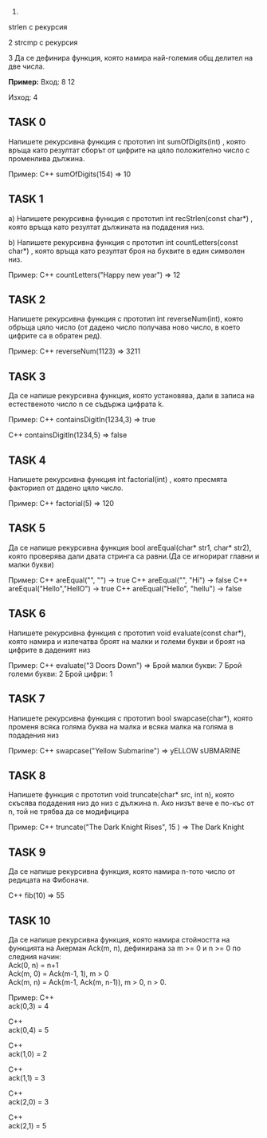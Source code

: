 1.
strlen с рекурсия

2
strcmp с рекурсия

3
Да се дефинира функция, която намира най-големия общ делител на две числа.

**Пример:**
Вход:
8 12

Изход:
4

## TASK 0
Напишете рекурсивна функция с прототип int sumOfDigits(int) , която връща като резултат сборът от цифрите на цяло положително
число с променлива дължина.

Пример: 
 C++
sumOfDigits(154) => 10

## TASK 1
а) Напишете рекурсивна функция с прототип int recStrlen(const char*) , която връща като резултат дължината на подадения низ.

b) Напишете рекурсивна функция с прототип int countLetters(const char*) , която връща като резултат броя на буквите в един символен низ.
  
Пример:
 C++
countLetters("Happy new year") => 12
  
## TASK 2
Напишете рекурсивна функция с прототип int reverseNum(int), която обръща цяло число (от дадено число получава ново число,
в което цифрите са в обратен ред).

Пример:
C++
reverseNum(1123) => 3211

## TASK 3
Да се напише рекурсивна функция, която установява, дали в записа на естественото число n се съдържа цифрата k. 

Пример:
 C++
containsDigitIn(1234,3) => true

 C++
containsDigitIn(1234,5) => false

## TASK  4
Напишете рекурсивна функция int factorial(int) , която пресмята факториел от дадено цяло число.

Пример:
C++
factorial(5) => 120

## TASK 5
Да се напише рекурсивна функция bool areEqual(char* str1, char* str2), която проверява дали двата стринга са равни.(Да се игнорират главни и малки букви)

Пример:
C++
areEqual("", "") -> true
C++
areEqual("", "Hi") -> false
C++
areEqual("Hello","HellO") -> true
C++
areEqual("Hello", "hellu") -> false

## TASK 6
Напишете рекурсивна функция с прототип void evaluate(const char*), която намира и изпечатва
   броят на малки и големи букви и броят на цифрите в даденият низ
   
Пример:
 C++
evaluate("3 Doors Down") 
      => Брой малки букви: 7
         Брой големи букви: 2
         Брой цифри: 1

## TASK 7
Напишете рекурсивна функция с прототип bool swapcase(char*), която променя всяка голяма
буква на малка и всяка малка на голяма в подадения низ

Пример:
 C++
swapcase("Yellow Submarine") => yELLOW sUBMARINE

## TASK 8
 Напишете функция с прототип void truncate(char* src, int n), която скъсява
подадения низ до низ с дължина n. Ако низът вече е по-къс от n, той
не трябва да се модифицира

Пример:
 C++
truncate("The Dark Knight Rises", 15 ) => The Dark Knight

## TASK 9

Да се напише рекурсивна функция, която намира n-тото число от редицата на Фибоначи.

 C++
fib(10) => 55

## TASK 10
Да се напише рекурсивна функция, която намира стойността  на  функцията на Акерман Ack(m, n), дефинирана за m >= 0 и n >= 0 по следния начин:  
    Ack(0, n) = n+1  
    Ack(m, 0) = Ack(m-1, 1), m > 0  
    Ack(m, n) = Ack(m-1, Ack(m, n-1)), m > 0, n > 0.

Пример:
 C++  
ack(0,3) = 4

 C++  
ack(0,4) = 5

 C++  
ack(1,0) = 2

 C++  
ack(1,1) = 3

 C++  
ack(2,0) = 3

 C++  
ack(2,1) = 5
